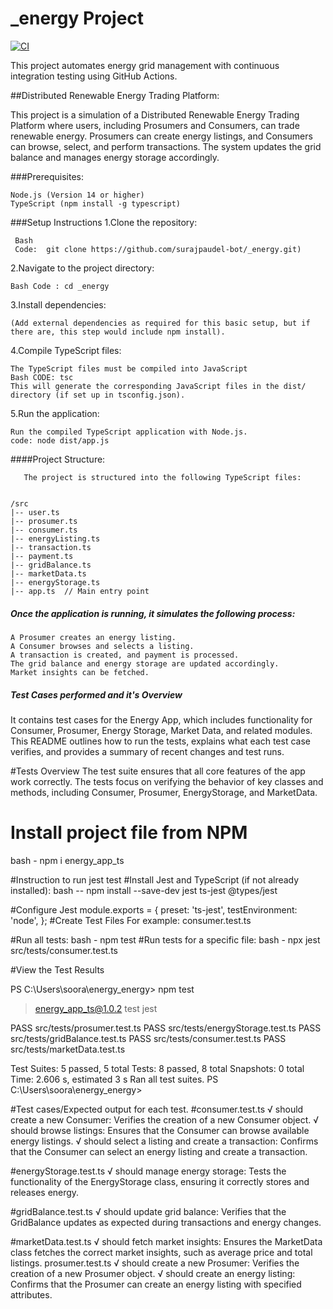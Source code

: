 # _energy Project

[![CI](https://github.com/surajpaudel-bot/_energy/actions/workflows/ci.yml/badge.svg)](https://github.com/surajpaudel-bot/_energy/actions/workflows/ci.yml)

This project automates energy grid management with continuous integration testing using GitHub Actions.


##Distributed Renewable Energy Trading Platform:

 This project is a simulation of a Distributed Renewable Energy Trading Platform where users, including Prosumers and Consumers, can trade renewable energy. 
Prosumers can create energy listings, and Consumers can browse, select, and perform transactions.
The system updates the grid balance and manages energy storage accordingly.

###Prerequisites: 

    Node.js (Version 14 or higher)
    TypeScript (npm install -g typescript)

###Setup Instructions
 1.Clone the repository:
 
     Bash 
     Code:  git clone https://github.com/surajpaudel-bot/_energy.git)

2.Navigate to the project directory:

    Bash Code : cd _energy
3.Install dependencies:

    (Add external dependencies as required for this basic setup, but if there are, this step would include npm install).
4.Compile TypeScript files:

    The TypeScript files must be compiled into JavaScript
    Bash CODE: tsc
    This will generate the corresponding JavaScript files in the dist/ directory (if set up in tsconfig.json).
5.Run the application:

    Run the compiled TypeScript application with Node.js.
    code: node dist/app.js


####Project Structure:
      
       The project is structured into the following TypeScript files:


    /src
    |-- user.ts
    |-- prosumer.ts
    |-- consumer.ts
    |-- energyListing.ts
    |-- transaction.ts
    |-- payment.ts
    |-- gridBalance.ts
    |-- marketData.ts
    |-- energyStorage.ts
    |-- app.ts  // Main entry point
##### Once the application is running, it simulates the following process:

    A Prosumer creates an energy listing.
    A Consumer browses and selects a listing.
    A transaction is created, and payment is processed.
    The grid balance and energy storage are updated accordingly.
    Market insights can be fetched.


##### Test Cases performed and it's Overview
It contains test cases for the Energy App, which includes functionality for Consumer, Prosumer, Energy Storage, Market Data, and related modules. This README outlines how to run the tests, explains what each test case verifies, and provides a summary of recent changes and test runs.

#Tests Overview
The test suite ensures that all core features of the app work correctly. The tests focus on verifying the behavior of key classes and methods, including Consumer, Prosumer, EnergyStorage, and MarketData.

# Install project file from NPM
  bash -  npm i energy_app_ts


#Instruction to run jest test
  #Install Jest and TypeScript (if not already installed):
    bash --   npm install --save-dev jest ts-jest @types/jest

#Configure Jest
       module.exports = {
       preset: 'ts-jest',
       testEnvironment: 'node',
     };
#Create Test Files
  For example: consumer.test.ts

#Run all tests:
  bash - npm test
#Run tests for a specific file:
  bash - npx jest src/tests/consumer.test.ts

#View the Test Results

   PS C:\Users\soora\energy\_energy> npm test

   > energy_app_ts@1.0.2 test
   > jest

 PASS  src/tests/prosumer.test.ts
 PASS  src/tests/energyStorage.test.ts
 PASS  src/tests/gridBalance.test.ts
 PASS  src/tests/consumer.test.ts
 PASS  src/tests/marketData.test.ts

Test Suites: 5 passed, 5 total
Tests:       8 passed, 8 total
Snapshots:   0 total
Time:        2.606 s, estimated 3 s
Ran all test suites.
PS C:\Users\soora\energy\_energy> 






#Test cases/Expected output for each test.
   #consumer.test.ts
    √ should create a new Consumer: Verifies the creation of a new Consumer object.
    √ should browse listings: Ensures that the Consumer can browse available energy listings.
    √ should select a listing and create a transaction: Confirms that the Consumer can select an energy listing and create a transaction.

   #energyStorage.test.ts
    √ should manage energy storage: Tests the functionality of the EnergyStorage class, ensuring it correctly stores and releases energy.

   #gridBalance.test.ts
    √ should update grid balance: Verifies that the GridBalance updates as expected during transactions and energy changes.

   #marketData.test.ts
    √ should fetch market insights: Ensures the MarketData class fetches the correct market insights, such as average price and total listings.
      prosumer.test.ts
    √ should create a new Prosumer: Verifies the creation of a new Prosumer object.
    √ should create an energy listing: Confirms that the Prosumer can create an energy listing with specified attributes.










    

